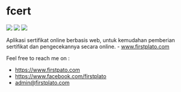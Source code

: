 # fcert

<img src="https://img.shields.io/github/license/ipang-dwi/xdesktop.svg" /> <img src="https://img.shields.io/badge/lab-firstplato.com-red.svg" /> <img src="https://img.shields.io/badge/need-donation-brightgreen.svg" />

Aplikasi sertifikat online berbasis web, untuk kemudahan pemberian sertifikat dan pengecekannya secara online. - www.firstplato.com

Feel free to reach me on :
- https://www.firstpato.com
- https://www.facebook.com/firstplato
- admin@firstplato.com
